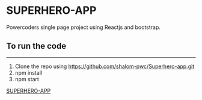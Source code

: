 # SUPERHERO-APP

Powercoders single page project using Reactjs and bootstrap.

## To run the code 
_______________________________________________________________________________
1. Clone the repo using https://github.com/shalom-pwc/Superhero-app.git
2. npm install
3. npm start
   
[SUPERHERO-APP](https://superhero.netlify.app)